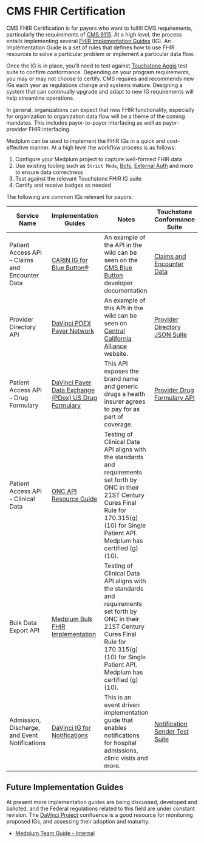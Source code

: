 # CMS FHIR Certification

CMS FHIR Certification is for payors who want to fulfill CMS requirements, particularly the requirements of [CMS 9115](https://www.cms.gov/files/document/cms-9115-f.pdf). At a high level, the process entails implementing several [FHIR Implementation Guides](https://www.hl7.org/fhir/implementationguide.html) (IG). An Implementation Guide is a set of rules that defines how to use FHIR resources to solve a particular problem or implement a particular data flow.

Once the IG is in place, you'll need to test against [Touchstone Aegis](https://touchstone.aegis.net/touchstone/userguide/html/index.html) test suite to confirm conformance. Depending on your program requirements, you may or may not choose to certify. CMS requires and recommends new IGs each year as regulations change and systems mature. Designing a system that can continually upgrade and adapt to new IG requirements will help streamline operations.

In general, organizations can expect that new FHIR functionality, especially for organization to organization data flow will be a theme of the coming mandates. This includes payor-to-payor interfacing as well as payor-provider FHIR interfacing.

Medplum can be used to implement the FHIR IGs in a quick and cost-effective manner. At a high level the workflow process is as follows:

1. Configure your Medplum project to capture well-formed FHIR data
2. Use existing tooling such as `Strict Mode`, [Bots](/docs/bots), [External Auth](/docs/auth/authentication-methods/external-identity-providers) and more to ensure data correctness
3. Test against the relevant Touchstone FHIR IG suite
4. Certify and receive badges as needed

The following are common IGs relevant for payors:

| Service Name                                   | Implementation Guides                                                                                           | Notes                                                                                                                                                                                                     | Touchstone Conformance Suite                                                                                                                    |
| ---------------------------------------------- | --------------------------------------------------------------------------------------------------------------- | --------------------------------------------------------------------------------------------------------------------------------------------------------------------------------------------------------- | ----------------------------------------------------------------------------------------------------------------------------------------------- |
| Patient Access API – Claims and Encounter Data | [CARIN IG for Blue Button®](http://hl7.org/fhir/us/carin-bb/STU1/)                                             | An example of the API in the wild can be seen on the [CMS Blue Button](https://bluebutton.cms.gov/developers/) developer documentation                                                                    | [Claims and Encounter Data](https://touchstone.aegis.net/touchstone/conformance/current?suite=FHIR4-0-1-PAA-CLAIMS-ENCOUNTERS-2-Server)         |
| Provider Directory API                         | [DaVinci PDEX Payer Network](http://hl7.org/fhir/us/davinci-pdex-plan-net/STU1/)                                | An example of this API in the wild can be seen on [Central California Alliance](https://thealliance.health/developer-resources/provider-directory/) website.                                              | [Provider Directory JSON Suite](https://touchstone.aegis.net/touchstone/conformance/current?suite=FHIR4-0-1-PAA-PROVIDER-DIR-1-0-0-json-Server) |
| Patient Access API – Drug Formulary            | [DaVinci Payer Data Exchange (PDex) US Drug Formulary](http://hl7.org/fhir/us/davinci-drug-formulary/STU1.0.1/) | This API exposes the brand name and generic drugs a health insurer agrees to pay for as part of coverage.                                                                                                 | [Provider Drug Formulary API](https://touchstone.aegis.net/touchstone/conformance/current?suite=FHIR4-0-1-PAA-Formulary-1-0-1-json-Server)      |
| Patient Access API – Clinical Data             | [ONC API Resource Guide](https://onc-healthit.github.io/api-resource-guide/)                                    | Testing of Clinical Data API aligns with the standards and requirements set forth by ONC in their 21ST Century Cures Final Rule for 170.315(g)(10) for Single Patient API. Medplum has certified (g)(10). |                                                                                                                                                 |
| Bulk Data Export API                           | [Medplum Bulk FHIR Implementation](/docs/api/fhir/operations/bulk-fhir)                                         | Testing of Clinical Data API aligns with the standards and requirements set forth by ONC in their 21ST Century Cures Final Rule for 170.315(g)(10) for Single Patient API. Medplum has certified (g)(10). |                                                                                                                                                 |
| Admission, Discharge, and Event Notifications  | [DaVinci IG for Notifications](http://hl7.org/fhir/us/davinci-alerts/)                                          | This is an event driven implementation guide that enables notifications for hospital admissions, clinic visits and more.                                                                                  | [Notification Sender Test Suite](https://touchstone.aegis.net/touchstone/conformance/current?suite=FHIR4-0-1-PAA-NOTIFICATIONS-SENDER-Client)   |

## Future Implementation Guides

At present more implementation guides are being discussed, developed and balloted, and the Federal regulations related to this field are under constant revision. The [DaVinci Project](https://confluence.hl7.org/display/DVP) confluence is a good resource for monitoring proposed IGs, and assessing their adoption and maturity.

- [Medplum Team Guide - Internal](https://drive.google.com/file/d/1rg3DATV1ypUBnVURR6L_mh4qFplofCCV/view)
